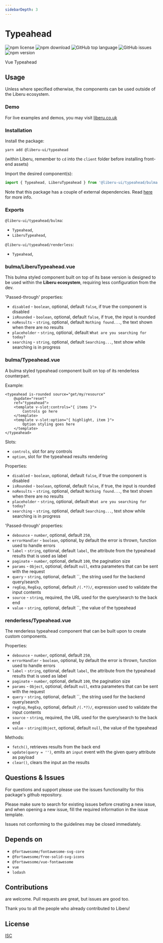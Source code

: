```yaml
---
sidebarDepth: 3
---
```


# Typeahead

![npm license](https://img.shields.io/npm/l/@liberu-ui/typeahead.svg) 
![npm download](https://img.shields.io/npm/dm/@liberu-ui/typeahead.svg) 
![GitHub top language](https://img.shields.io/github/languages/top/liberu-ui/typeahead.svg) 
![GitHub issues](https://img.shields.io/github/issues/liberu-ui/typeahead.svg) 
![npm version](https://img.shields.io/npm/v/@liberu-ui/typeahead.svg) 

Vue Typeahead

## Usage
Unless where specified otherwise, the components can be used outside of the Liberu ecosystem.

### Demo

For live examples and demos, you may visit [liberu.co.uk](https://www.liberu.co.uk)

### Installation

Install the package:
```
yarn add @liberu-ui/typeahead
```

(within Liberu, remember to `cd` into the `client` folder before installing front-end assets)

Import the desired component(s):
```js
import { Typeahead, LiberuTypeahead } from '@liberu-ui/typeahead/bulma';
```

Note that this package has a couple of external dependencies. 
Read [here](https://docs.liberu.co.uk/frontend/#other-dependencies) for more info.

### Exports

`@liberu-ui/typeahead/bulma`:
- `Typeahead`,
- `LiberuTypeahead`,

`@liberu-ui/typeahead/renderless`:
- `Typeahead`,

### bulma/LiberuTypeahead.vue
This bulma styled component built on top of its base version is 
designed to be used within the **Liberu ecosystem**, requiring less configuration from the dev. 

'Passed-through' properties:
- `disabled` - `boolean`, optional, default `false`, if true the component is disabled
- `isRounded` - `boolean`, optional, default `false`, if true, the input is rounded
- `noResults` - `string`, optional, default `Nothing found...`, the text shown when there are no results
- `placeholder` - `string`, optional, default `What are you searching for today?`
- `searching` - `string`, optional, default `Searching...`, text show while searching is in progress

### bulma/Typeahead.vue
A bulma styled typeahead component built on top of its renderless counterpart.

Example:
```vue
<typeahead is-rounded source="get/my/resource"   
    @update="reset"
    ref="typeahead">
    <template v-slot:controls="{ items }">
        Controls go here
    </template>
    <template v-slot:option="{ highlight, item }">
        Option styling goes here
    </template>
</typeahead>
```

Slots:
- `controls`, slot for any controls
- `option`, slot for the typeahead results rendering

Properties:
- `disabled` - `boolean`, optional, default `false`, if true the component is disabled
- `isRounded` - `boolean`, optional, default `false`, if true, the input is rounded
- `noResults` - `string`, optional, default `Nothing found...`, the text shown when there are no results
- `placeholder` - `string`, optional, default `What are you searching for today?`
- `searching` - `string`, optional, default `Searching...`, text show while searching is in progress

'Passed-through' properties:
- `debounce` - `number`, optional, default `250`, 
- `errorHandler` - `boolean`, optional, by default the error is thrown, function used to handle errors
- `label` - `string`, optional, default `label`, the attribute from the typeahead results that is used as label 
- `paginate` - `number`, optional, default `100`, the pagination size 
- `params` - `Object`, optional, default `null`, extra parameters that can be sent with the request
- `query` - `string`, optional, default ``, the string used for the backend query/search
- `regExp`, `RegExp`, optional, default `/(.*?)/`, expression used to validate the input contents
- `source` - `string`, required, the URL used for the query/search to the back end
- `value` - `string`, optional, default ``, the value of the typeahead

### renderless/Typeahead.vue
The renderless typeahead component that can be built upon to create custom components.

Properties:
- `debounce` - `number`, optional, default `250`, 
- `errorHandler` - `boolean`, optional, by default the error is thrown, function used to handle errors
- `label` - `string`, optional, default `label`, the attribute from the typeahead results that is used as label 
- `paginate` - `number`, optional, default `100`, the pagination size 
- `params` - `Object`, optional, default `null`, extra parameters that can be sent with the request
- `query` - `string`, optional, default ``, the string used for the backend query/search
- `regExp`, `RegExp`, optional, default `/(.*?)/`, expression used to validate the input contents
- `source` - `string`, required, the URL used for the query/search to the back end
- `value` - `string|Object`, optional, default `null`, the value of the typeahead

Methods:
- `fetch()`, retrieves results from the back end
- `update(query = '')`, emits an `input` event with the given query attribute as payload
- `clear()`, clears the input an the results

## Questions & Issues

For questions and support please use the issues functionality
for this package's github repository.

Please make sure to search for existing issues before creating a new issue,
and when opening a new issue, fill the required information in the issue template.

Issues not conforming to the guidelines may be closed immediately.

## Depends on

- `@fortawesome/fontawesome-svg-core`
- `@fortawesome/free-solid-svg-icons`
- `@fortawesome/vue-fontawesome`
- `vue`
- `lodash`

## Contributions

are welcome. Pull requests are great, but issues are good too.

Thank you to all the people who already contributed to Liberu!

## License

[ISC](https://opliberuurce.org/licenses/ISC)

